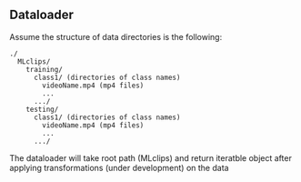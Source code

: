 ## Dataloader

Assume the structure of data directories is the following:

```misc
./
  MLclips/
    training/
      class1/ (directories of class names)
        videoName.mp4 (mp4 files)
        ...
      .../
    testing/
      class1/ (directories of class names)
        videoName.mp4 (mp4 files)
        ...
      .../
```

The dataloader will take root path (MLclips) and return iteratble object after applying transformations (under development) on the data